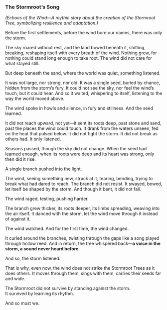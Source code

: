 ### **The Stormroot’s Song**  
*(Echoes of the Wind—A mythic story about the creation of the Stormroot Tree, symbolizing resilience and adaptation.)*  

Before the first settlements, before the wind bore our names, there was only the storm.  

The sky roared without rest, and the land bowed beneath it, shifting, breaking, reshaping itself with every breath of the wind. Nothing grew, for nothing could stand long enough to take root. The wind did not care for what stayed still.  

But deep beneath the sand, where the world was quiet, something listened.  

It was not large, nor strong, nor old. It was a single seed, buried by chance, hidden from the storm’s fury. It could not see the sky, nor feel the wind’s touch, but it could hear. And so it waited, whispering to itself, listening to the way the world moved above.  

The wind spoke in howls and silence, in fury and stillness. And the seed learned.  

It did not reach upward, not yet—it sent its roots deep, past stone and sand, past the places the wind could touch. It drank from the waters unseen, fed on the heat that pulsed below. It did not fight the storm. It did not break as others had. It only listened.  

Seasons passed, though the sky did not change. When the seed had learned enough, when its roots were deep and its heart was strong, only then did it rise.  

A single branch pushed into the light.  

The wind, seeing something new, struck at it, tearing, bending, trying to break what had dared to reach. The branch did not resist. It swayed, bowed, let itself be shaped by the storm. And though it bent, it did not fall.  

The wind raged, testing, pushing harder.  

The branch grew thicker, its roots deeper, its limbs spreading, weaving into the air itself. It danced with the storm, let the wind move through it instead of against it.  

The wind watched. And for the first time, the wind changed.  

It curled around the branches, twisting through the gaps like a song played through hollow reed. And in return, the tree whispered back—**a voice in the storm, a sound never heard before.**  

And so, the storm listened.  

That is why, even now, the wind does not strike the Stormroot Trees as it does others. It moves through them, sings with them, carries their seeds far and wide.  

The Stormroot did not survive by standing against the storm.  
It survived by learning its rhythm.  

And so must we.

